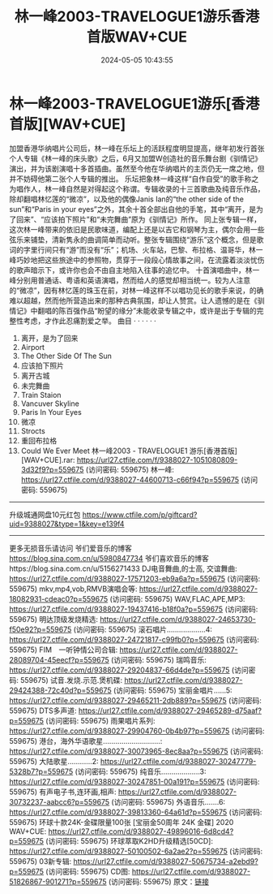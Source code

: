 ﻿---
title: 林一峰2003-TRAVELOGUE1游乐香港首版WAV+CUE
date: 2024-05-05 10:43:55
categories: WAV车载音乐、镜像
tags: 华语中文
---
# 林一峰2003-TRAVELOGUE1游乐[香港首版][WAV+CUE]

加盟香港华纳唱片公司后，林一峰在乐坛上的活跃程度明显提高，继年初发行首张个人专辑《林一峰的床头歌》之后，6月又加盟W创造社的音乐舞台剧《驯情记》演出，并为该剧演唱十多首插曲。虽然至今他在华纳唱片的主页仍无一席之地，但并不妨碍他第二张个人专辑的推出。
乐坛把象林一峰这样“自作自受”的歌手称之为唱作人，林一峰自然是对得起这个称谓。专辑收录的十三首歌曲及纯音乐作品，除却翻唱林忆莲的“微凉”，以及他的偶像Janis
Ian的“the other side of the sun”和“Paris in your
eyes”之外，其余十首全部出自他的手笔，其中“离开，是为了回来”、“应该拍下照片”和“未完舞曲”原为《驯情记》所作。
同上张专辑一样，这次林一峰带来的依旧是民歌味道，编配上还是以吉它和钢琴为主，偶尔会用一些弦乐来铺垫，清新隽永的曲调简单而动听。整张专辑围绕“游乐”这个概念，但是歌词的字里行间只有“游”而没有“乐”；机场、火车站，巴黎、布拉格、温哥华，林一峰巧妙地把这些旅途中的参照物，贯穿于一段段心情故事之间，在流露着淡淡忧伤的歌声暗示下，或许你也会不由自主地陷入往事的追忆中。
十首演唱曲中，林一峰分别用普通话、粤语和英语演唱，然而给人的感觉却相当统一。较为人注意的“微凉”，因有林忆莲的珠玉在前，对林一峰这样不以唱功见长的歌手来说，的确难以超越，然而他所营造出来的那种古典氛围，却让人赞赏。让人遗憾的是在《驯情记》中翻唱的陈百强作品“盼望的缘分”未能收录专辑之中，或许是出于专辑的完整性考虑，才作此忍痛割爱之举。
曲目 · · · · · ·
1. 离开，是为了回来
2. Airport
3. The Other Side Of The Sun
4. 应该拍下照片
5. 离开古城
6. 未完舞曲
7. Train Staion
8. Vancuver Skyline
9. Paris In Your Eyes
10. 微凉
11. Strocts
12. 重回布拉格
13. Could We Ever Meet
林一峰2003 - TRAVELOGUE1 游乐[香港首版][WAV+CUE].rar: https://url27.ctfile.com/f/9388027-1051080809-3d32f9?p=559675
(访问密码: 559675)
林一峰: https://url27.ctfile.com/d/9388027-44600713-c66f94?p=559675
(访问密码: 559675)
**************************************************************************
升级城通网盘10元红包 https://www.ctfile.com/p/giftcard?uid=9388027&type=1&key=e139f4
**************************
更多无损音乐请访问
爷们爱音乐的博客
https://blog.sina.com.cn/u/5980847734
爷们喜欢音乐的博客https://blog.sina.com.cn/u/5156271433
DJ电音舞曲,的士高, 交谊舞曲: https://url27.ctfile.com/d/9388027-17571203-eb9a6a?p=559675
(访问密码: 559675)
mkv,mp4,vob,RMVB演唱会等: https://url27.ctfile.com/d/9388027-18082931-cdeac0?p=559675
(访问密码: 559675)
WAV,FLAC,APE,MP3: https://url27.ctfile.com/d/9388027-19437416-b18f0a?p=559675
(访问密码: 559675)
明达顶级发烧精选: https://url27.ctfile.com/d/9388027-24653730-f50e92?p=559675
(访问密码: 559675)
滚石唱片...................4: https://url27.ctfile.com/d/9388027-24721817-c99fb0?p=559675
(访问密码: 559675)
FIM　一听钟情公司合辑: https://url27.ctfile.com/d/9388027-28089704-45eecf?p=559675
(访问密码: 559675)
瑞鸣音乐: https://url27.ctfile.com/d/9388027-29204837-66d4de?p=559675
(访问密码: 559675)
试音.发烧.示范.煲机碟: https://url27.ctfile.com/d/9388027-29424388-72c40d?p=559675
(访问密码: 559675)
宝丽金唱片......5: https://url27.ctfile.com/d/9388027-29465211-2db889?p=559675
(访问密码: 559675)
DTS多声道: https://url27.ctfile.com/d/9388027-29465289-d75aaf?p=559675
(访问密码: 559675)
雨果唱片系列: https://url27.ctfile.com/d/9388027-29904760-0b4b97?p=559675
(访问密码: 559675)
港台，海外华语歌星............................: https://url27.ctfile.com/d/9388027-30073965-8ec8aa?p=559675
(访问密码: 559675)
大陆歌星............2: https://url27.ctfile.com/d/9388027-30247779-5328b7?p=559675
(访问密码: 559675)
纯音乐...................3: https://url27.ctfile.com/d/9388027-30247851-00a191?p=559675
(访问密码: 559675)
有声电子书,连环画,相声: https://url27.ctfile.com/d/9388027-30732237-aabcc6?p=559675
(访问密码: 559675)
外语音乐.......6: https://url27.ctfile.com/d/9388027-39813360-64a61d?p=559675
(访问密码: 559675)
环球十款24K-金碟限量100张 [宝丽金50周年 24K 金碟] 2020 WAV+CUE: https://url27.ctfile.com/d/9388027-49896016-6d8cd4?p=559675
(访问密码: 559675)
环球萃取K2HD升级精选[50CD]: https://url27.ctfile.com/d/9388027-50100502-6a2ae2?p=559675
(访问密码: 559675)
03新专辑: https://url27.ctfile.com/d/9388027-50675734-a2ebd9?p=559675
(访问密码: 559675)
CD图: https://url27.ctfile.com/d/9388027-51826867-901271?p=559675
(访问密码: 559675)
原文：[链接](https://blog.sina.com.cn/s/blog_1647c7e76010315i1.html)